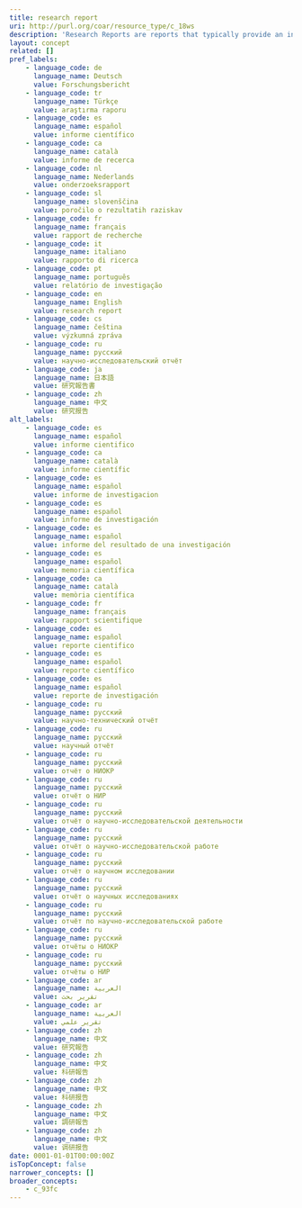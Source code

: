 ```yaml
---
title: research report
uri: http://purl.org/coar/resource_type/c_18ws
description: 'Research Reports are reports that typically provide an in-depth study of a particular topic or describe the results of a research project. [Source: http://www.buildingscience.com/doctypes/reports]'
layout: concept
related: []
pref_labels:
    - language_code: de
      language_name: Deutsch
      value: Forschungsbericht
    - language_code: tr
      language_name: Türkçe
      value: araştırma raporu
    - language_code: es
      language_name: español
      value: informe científico
    - language_code: ca
      language_name: català
      value: informe de recerca
    - language_code: nl
      language_name: Nederlands
      value: onderzoeksrapport
    - language_code: sl
      language_name: slovenščina
      value: poročilo o rezultatih raziskav
    - language_code: fr
      language_name: français
      value: rapport de recherche
    - language_code: it
      language_name: italiano
      value: rapporto di ricerca
    - language_code: pt
      language_name: português
      value: relatório de investigação
    - language_code: en
      language_name: English
      value: research report
    - language_code: cs
      language_name: čeština
      value: výzkumná zpráva
    - language_code: ru
      language_name: русский
      value: научно-исследовательский отчёт
    - language_code: ja
      language_name: 日本語
      value: 研究報告書
    - language_code: zh
      language_name: 中文
      value: 研究报告
alt_labels:
    - language_code: es
      language_name: español
      value: informe cientifico
    - language_code: ca
      language_name: català
      value: informe científic
    - language_code: es
      language_name: español
      value: informe de investigacion
    - language_code: es
      language_name: español
      value: informe de investigación
    - language_code: es
      language_name: español
      value: informe del resultado de una investigación
    - language_code: es
      language_name: español
      value: memoria científica
    - language_code: ca
      language_name: català
      value: memòria científica
    - language_code: fr
      language_name: français
      value: rapport scientifique
    - language_code: es
      language_name: español
      value: reporte cientifico
    - language_code: es
      language_name: español
      value: reporte científico
    - language_code: es
      language_name: español
      value: reporte de investigación
    - language_code: ru
      language_name: русский
      value: научно-технический отчёт
    - language_code: ru
      language_name: русский
      value: научный отчёт
    - language_code: ru
      language_name: русский
      value: отчёт о НИОКР
    - language_code: ru
      language_name: русский
      value: отчёт о НИР
    - language_code: ru
      language_name: русский
      value: отчёт о научно-исследовательской деятельности
    - language_code: ru
      language_name: русский
      value: отчёт о научно-исследовательской работе
    - language_code: ru
      language_name: русский
      value: отчёт о научном исследовании
    - language_code: ru
      language_name: русский
      value: отчёт о научных исследованиях
    - language_code: ru
      language_name: русский
      value: отчёт по научно-исследовательской работе
    - language_code: ru
      language_name: русский
      value: отчёты о НИОКР
    - language_code: ru
      language_name: русский
      value: отчёты о НИР
    - language_code: ar
      language_name: العربية
      value: تقرير بحث
    - language_code: ar
      language_name: العربية
      value: تقرير علمي
    - language_code: zh
      language_name: 中文
      value: 研究報告
    - language_code: zh
      language_name: 中文
      value: 科研報告
    - language_code: zh
      language_name: 中文
      value: 科研报告
    - language_code: zh
      language_name: 中文
      value: 調研報告
    - language_code: zh
      language_name: 中文
      value: 调研报告
date: 0001-01-01T00:00:00Z
isTopConcept: false
narrower_concepts: []
broader_concepts:
    - c_93fc
---
```


